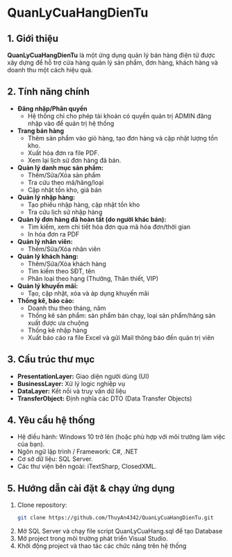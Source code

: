 # QuanLyCuaHangDienTu
## 1. Giới thiệu
**QuanLyCuaHangDienTu** là một ứng dụng quản lý bán hàng điện tử được xây dựng để hỗ trợ cửa hàng quản lý sản phẩm, đơn hàng, khách hàng và doanh thu một cách hiệu quả.

## 2. Tính năng chính
- **Đăng nhập/Phân quyền**
  + Hệ thống chỉ cho phép tài khoản có quyền quản trị ADMIN đăng nhập vào để quản trị hệ thống
- **Trang bán hàng**
  + Thêm sản phẩm vào giỏ hàng, tạo đơn hàng và cập nhật lượng tồn kho.
  + Xuất hóa đơn ra file PDF.
  + Xem lại lịch sử đơn hàng đã bán.
- **Quản lý danh mục sản phẩm:** 
  + Thêm/Sửa/Xóa sản phẩm
  + Tra cứu theo mã/hãng/loại
  + Cập nhật tồn kho, giá bán
- **Quản lý nhập hàng:**
  + Tạo phiếu nhập hàng, cập nhật tồn kho
  + Tra cứu lịch sử nhập hàng
- **Quản lý đơn hàng đã hoàn tất (do người khác bán):**
  + Tìm kiếm, xem chi tiết hóa đơn qua mã hóa đơn/thời gian
  + In hóa đơn ra PDF
- **Quản lý nhân viên:** 
  + Thêm/Sửa/Xóa nhân viên
- **Quản lý khách hàng:**
  + Thêm/Sửa/Xóa khách hàng
  + Tìm kiếm theo SĐT, tên
  + Phân loại theo hạng (Thường, Thân thiết, VIP)
- **Quản lý khuyến mãi:**
  + Tạo, cập nhật, xóa và áp dụng khuyến mãi
- **Thống kê, báo cáo:** 
  + Doanh thu theo tháng, năm
  + Thống kê sản phẩm: sản phẩm bán chạy, loại sản phẩm/hãng sản xuất được ưa chuộng
  + Thống kê nhập hàng
  + Xuất báo cáo ra file Excel và gửi Mail thông báo đến quản trị viên
## 3. Cấu trúc thư mục
- **PresentationLayer:** Giao diện người dùng (UI)
- **BusinessLayer:** Xử lý logic nghiệp vụ
- **DataLayer:** Kết nối và truy vấn dữ liệu
- **TransferObject:** Định nghĩa các DTO (Data Transfer Objects) 
## 4. Yêu cầu hệ thống
- Hệ điều hành: Windows 10 trở lên (hoặc phù hợp với môi trường làm việc của bạn).
- Ngôn ngữ lập trình / Framework: C#, .NET 
- Cơ sở dữ liệu: SQL Server.
- Các thư viện bên ngoài: iTextSharp, ClosedXML.

## 5. Hướng dẫn cài đặt & chạy ứng dụng
1. Clone repository:
   ```bash
   git clone https://github.com/ThuyAn4342/QuanLyCuaHangDienTu.git
2. Mở SQL Server và chạy file script QuanLyCuaHang.sql để tạo Database
3. Mở project trong môi trường phát triển Visual Studio.
4. Khởi động project và thao tác các chức năng trên hệ thống
